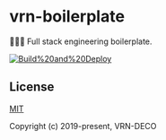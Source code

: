 # vrn-boilerplate

🔧🔨🔩 Full stack engineering boilerplate.

[![Build%20and%20Deploy](https://github.com/vrn-deco/vrn-boilerplate/workflows/Build%20and%20Deploy/badge.svg)](https://github.com/vrn-deco/vrn-boilerplate/actions)

<!-- resource inject -->
<!-- /resource inject -->

## License

[MIT](https://opensource.org/licenses/MIT)

Copyright (c) 2019-present, VRN-DECO
